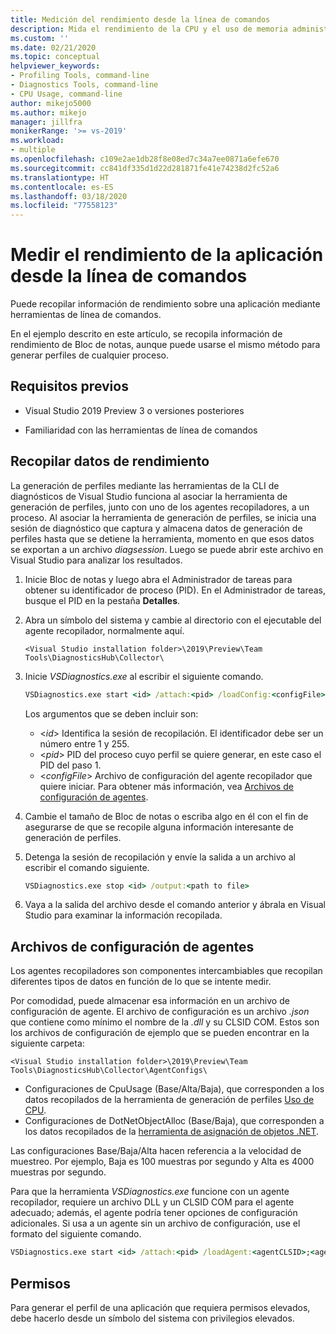 ```yaml
---
title: Medición del rendimiento desde la línea de comandos
description: Mida el rendimiento de la CPU y el uso de memoria administrada de la aplicación desde la línea de comandos.
ms.custom: ''
ms.date: 02/21/2020
ms.topic: conceptual
helpviewer_keywords:
- Profiling Tools, command-line
- Diagnostics Tools, command-line
- CPU Usage, command-line
author: mikejo5000
ms.author: mikejo
manager: jillfra
monikerRange: '>= vs-2019'
ms.workload:
- multiple
ms.openlocfilehash: c109e2ae1db28f8e08ed7c34a7ee0871a6efe670
ms.sourcegitcommit: cc841df335d1d22d281871fe41e74238d2fc52a6
ms.translationtype: HT
ms.contentlocale: es-ES
ms.lasthandoff: 03/18/2020
ms.locfileid: "77558123"
---
```

# <a name="measure-application-performance-from-the-command-line"></a>Medir el rendimiento de la aplicación desde la línea de comandos

Puede recopilar información de rendimiento sobre una aplicación mediante herramientas de línea de comandos.

En el ejemplo descrito en este artículo, se recopila información de rendimiento de Bloc de notas, aunque puede usarse el mismo método para generar perfiles de cualquier proceso.

## <a name="prerequisites"></a>Requisitos previos

* Visual Studio 2019 Preview 3 o versiones posteriores

* Familiaridad con las herramientas de línea de comandos

## <a name="collect-performance-data"></a>Recopilar datos de rendimiento

La generación de perfiles mediante las herramientas de la CLI de diagnósticos de Visual Studio funciona al asociar la herramienta de generación de perfiles, junto con uno de los agentes recopiladores, a un proceso. Al asociar la herramienta de generación de perfiles, se inicia una sesión de diagnóstico que captura y almacena datos de generación de perfiles hasta que se detiene la herramienta, momento en que esos datos se exportan a un archivo *diagsession*. Luego se puede abrir este archivo en Visual Studio para analizar los resultados.

1. Inicie Bloc de notas y luego abra el Administrador de tareas para obtener su identificador de proceso (PID). En el Administrador de tareas, busque el PID en la pestaña **Detalles**.

1. Abra un símbolo del sistema y cambie al directorio con el ejecutable del agente recopilador, normalmente aquí.

   ```<Visual Studio installation folder>\2019\Preview\Team Tools\DiagnosticsHub\Collector\```

1. Inicie *VSDiagnostics.exe* al escribir el siguiente comando.

   ```cmd
   VSDiagnostics.exe start <id> /attach:<pid> /loadConfig:<configFile>
   ```

   Los argumentos que se deben incluir son:

   * \<*id*> Identifica la sesión de recopilación. El identificador debe ser un número entre 1 y 255.
   * \<*pid*> PID del proceso cuyo perfil se quiere generar, en este caso el PID del paso 1.
   * \<*configFile*> Archivo de configuración del agente recopilador que quiere iniciar. Para obtener más información, vea [Archivos de configuración de agentes](#config_file).

1. Cambie el tamaño de Bloc de notas o escriba algo en él con el fin de asegurarse de que se recopile alguna información interesante de generación de perfiles.

1. Detenga la sesión de recopilación y envíe la salida a un archivo al escribir el comando siguiente.

   ```cmd
   VSDiagnostics.exe stop <id> /output:<path to file>
   ```

1. Vaya a la salida del archivo desde el comando anterior y ábrala en Visual Studio para examinar la información recopilada.

## <a name="config_file"></a> Archivos de configuración de agentes

Los agentes recopiladores son componentes intercambiables que recopilan diferentes tipos de datos en función de lo que se intente medir.

Por comodidad, puede almacenar esa información en un archivo de configuración de agente. El archivo de configuración es un archivo *.json* que contiene como mínimo el nombre de la *.dll* y su CLSID COM. Estos son los archivos de configuración de ejemplo que se pueden encontrar en la siguiente carpeta:

```<Visual Studio installation folder>\2019\Preview\Team Tools\DiagnosticsHub\Collector\AgentConfigs\```

* Configuraciones de CpuUsage (Base/Alta/Baja), que corresponden a los datos recopilados de la herramienta de generación de perfiles [Uso de CPU](../profiling/cpu-usage.md).
* Configuraciones de DotNetObjectAlloc (Base/Baja), que corresponden a los datos recopilados de la [herramienta de asignación de objetos .NET](../profiling/dotnet-alloc-tool.md).

Las configuraciones Base/Baja/Alta hacen referencia a la velocidad de muestreo. Por ejemplo, Baja es 100 muestras por segundo y Alta es 4000 muestras por segundo.

Para que la herramienta *VSDiagnostics.exe* funcione con un agente recopilador, requiere un archivo DLL y un CLSID COM para el agente adecuado; además, el agente podría tener opciones de configuración adicionales. Si usa a un agente sin un archivo de configuración, use el formato del siguiente comando.

```cmd
VSDiagnostics.exe start <id> /attach:<pid> /loadAgent:<agentCLSID>;<agentName>[;<config>]
```

## <a name="permissions"></a>Permisos

Para generar el perfil de una aplicación que requiera permisos elevados, debe hacerlo desde un símbolo del sistema con privilegios elevados.
